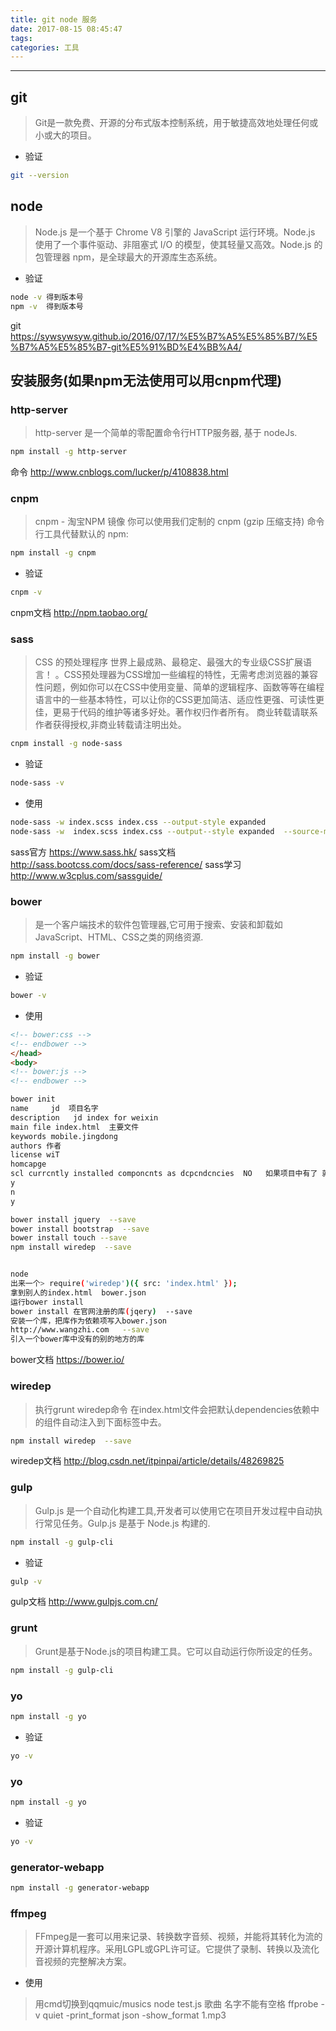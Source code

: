 ```yaml
---
title: git node 服务
date: 2017-08-15 08:45:47
tags:
categories: 工具
---
```

------

<!-- more -->

## git
> Git是一款免费、开源的分布式版本控制系统，用于敏捷高效地处理任何或小或大的项目。

* 验证
```bash
git --version
```

## node

> Node.js 是一个基于 Chrome V8 引擎的 JavaScript 运行环境。Node.js 使用了一个事件驱动、非阻塞式 I/O 的模型，使其轻量又高效。Node.js 的包管理器 npm，是全球最大的开源库生态系统。

* 验证
```bash
node -v 得到版本号
npm -v  得到版本号
```
git https://sywsywsyw.github.io/2016/07/17/%E5%B7%A5%E5%85%B7/%E5%B7%A5%E5%85%B7-git%E5%91%BD%E4%BB%A4/

## 安装服务(如果npm无法使用可以用cnpm代理)

### http-server

> http-server 是一个简单的零配置命令行HTTP服务器, 基于 nodeJs.

```bash
npm install -g http-server
```

命令 http://www.cnblogs.com/lucker/p/4108838.html

### cnpm

> cnpm - 淘宝NPM 镜像
> 你可以使用我们定制的 cnpm (gzip 压缩支持) 命令行工具代替默认的 npm:

```bash
npm install -g cnpm
```
* 验证
```bash
cnpm -v
```
cnpm文档 http://npm.taobao.org/

### sass
> CSS 的预处理程序 世界上最成熟、最稳定、最强大的专业级CSS扩展语言！
> 。CSS预处理器为CSS增加一些编程的特性，无需考虑浏览器的兼容性问题，例如你可以在CSS中使用变量、简单的逻辑程序、函数等等在编程语言中的一些基本特性，可以让你的CSS更加简洁、适应性更强、可读性更佳，更易于代码的维护等诸多好处。著作权归作者所有。
商业转载请联系作者获得授权,非商业转载请注明出处。

```bash
cnpm install -g node-sass
```
* 验证
```bash
node-sass -v
```
* 使用
```bash
node-sass -w index.scss index.css --output-style expanded
node-sass -w  index.scss index.css --output--style expanded  --source-map  map  //最后的map是自定义的文件
```
sass官方 https://www.sass.hk/
sass文档 http://sass.bootcss.com/docs/sass-reference/
sass学习 http://www.w3cplus.com/sassguide/

### bower

> 是一个客户端技术的软件包管理器,它可用于搜索、安装和卸载如JavaScript、HTML、CSS之类的网络资源.

```bash
npm install -g bower
```
* 验证
```bash
bower -v
```
* 使用
```html
<!-- bower:css -->
<!-- endbower -->
</head>
<body>
<!-- bower:js -->
<!-- endbower -->
```

```bash
bower init
name     jd  项目名字
description   jd index for weixin
main file index.html  主要文件
keywords mobile.jingdong
authors 作者
license wiT
homcapge
scl currcntly installed componcnts as dcpcndcncies  NO   如果项目中有了 就yes
y
n
y

bower install jquery  --save
bower install bootstrap  --save
bower install touch --save
npm install wiredep  --save


node
出来一个> require('wiredep')({ src: 'index.html' });
拿到别人的index.html  bower.json
运行bower install
bower install 在官网注册的库(jqery)  --save
安装一个库，把库作为依赖项写入bower.json
http://www.wangzhi.com   --save
引入一个bower库中没有的别的地方的库
```
bower文档 https://bower.io/

### wiredep

> 执行grunt wiredep命令 在index.html文件会把默认dependencies依赖中的组件自动注入到下面标签中去。

```bash
npm install wiredep  --save
```

wiredep文档 http://blog.csdn.net/itpinpai/article/details/48269825

### gulp

> Gulp.js 是一个自动化构建工具,开发者可以使用它在项目开发过程中自动执行常见任务。Gulp.js 是基于 Node.js 构建的.

```bash
npm install -g gulp-cli
```
* 验证
```bash
gulp -v
```
gulp文档 http://www.gulpjs.com.cn/

### grunt

> Grunt是基于Node.js的项目构建工具。它可以自动运行你所设定的任务。

```bash
npm install -g gulp-cli
```


### yo
```bash
npm install -g yo
```
* 验证
```bash
yo -v
```

### yo
```bash
npm install -g yo
```
* 验证
```bash
yo -v
```

### generator-webapp
```bash
npm install -g generator-webapp
```

### ffmpeg

> FFmpeg是一套可以用来记录、转换数字音频、视频，并能将其转化为流的开源计算机程序。采用LGPL或GPL许可证。它提供了录制、转换以及流化音视频的完整解决方案。

* 使用
> 用cmd切换到qqmuic/musics
> node test.js
> 歌曲 名字不能有空格
> ffprobe -v quiet -print_format json -show_format 1.mp3
